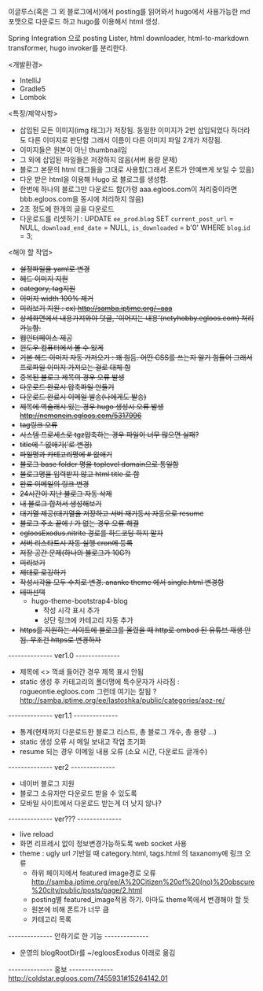 이글루스(혹은 그 외 블로그에서)에서 posting를 읽어와서 hugo에서 사용가능한 md포맷으로 다운로드 하고 hugo를 이용해서 html 생성.

Spring Integration 으로 posting Lister, html downloader, html-to-markdown transformer, hugo invoker를 분리한다.

<개발환경>
* IntelliJ
* Gradle5
* Lombok

<특징/제약사항>
* 삽입된 모든 이미지(img 태그)가 저장됨. 동일한 이미지가 2번 삽입되었다 하더라도 다른 이미지로 판단함 그래서 이름이 다른 이미지 파일 2개가 저장됨.
* 이미지들은 원본이 아닌 thumbnail임
* 그 외에 삽입된 파일들은 저장하지 않음(서버 용량 문제)
* 블로그 본문의 html 태그들을 그대로 사용함(그래서 폰트가 안예쁘게 보일 수 있음)
* 다운 받은 html을 이용해 Hugo 로 블로그를 생성함.
* 한번에 하나의 블로그만 다운로드 함(가령 aaa.egloos.com이 처리중이라면 bbb.egloos.com을 동시에 처리하지 않음)
* 2초 정도에 한개의 글을 다운로드
* 다운로드를 리셋하기 : UPDATE `ee_prod`.`blog` SET `current_post_url` = NULL, `download_end_date` = NULL, `is_downloaded` = b'0' WHERE `blog`.`id` = 3;

<해야 할 작업>
* ~~설정파일을 yaml로 변경~~
* ~~헤드 이미지 지원~~
* ~~category, tag지원~~
* ~~이미지 width 100% 제거~~
* ~~미리보기 지원 : ex) http://samba.iptime.org/~aaa~~
* ~~상세화면에서 내용가져와야 덧글, '이어지는 내용'(netyhobby.egloos.com) 처리 가능함.~~
* ~~웹인터페이스 제공~~
* ~~윈도우 컴퓨터에서 볼 수 있게~~
* ~~기본 헤드 이미지 자동 가져오기 : 꽤 힘듬. 어떤 CSS를 쓰는지 알기 힘들어 그래서 프로파일 이미지 가져오는 걸로 대체 함~~
* ~~중복된 블로그 제목의 경우 오류 발생~~
* ~~다운로드 완료시 압축파일 만들기~~
* ~~다운로드 완료시 이메일 발송(나에게도 발송)~~
* ~~제목에 역슬래시 있는 경우 hugo 생성시 오류 발생 http://nemonein.egloos.com/5317996~~
* ~~tag링크 오류~~
* ~~시스템 프로세스로 tgz압축하는 경우 파일이 너무 많으면 실패?~~
* ~~title에 " 없애기('로 변경)~~
* ~~파일명과 카테고리명에 # 없애기~~
* ~~블로그 base folder 명을 toplevel domain으로 통일함~~
* ~~블로그명을 입력받지 않고 html title 로 함~~
* ~~완료 이메일의 링크 변경~~
* ~~24시간이 지난 블로그 자동 삭제~~
* ~~내 블로그 합쳐서 생성해보기~~
* ~~대기열 제공(대기열을 저장하고 서버 재기동시 자동으로 resume~~
* ~~블로그 주소 끝에 / 가 없는 경우 오류 해결~~
* ~~egloosExodus.nitrite 경로를 하드코딩 하지 말자~~
* ~~서버 리스타트시 자동 실행 cron에 등록~~
* ~~저장 공간 문제(하나의 블로그가 10G?)~~
* ~~미리보기~~
* ~~제대로 로깅하기~~
* ~~작성시각을 모두 수치로 변경. ananke theme 에서 single.html 변경함~~
* ~~테마선택~~
    * hugo-theme-bootstrap4-blog
        * 작성 시각 표시 추가
        * 상단 링크에 카테고리 자동 추가
* ~~https를 지원하는 사이트에 블로그를 올렸을 때 http로 embed 된 유튜브 재생 안됨. 무조건 https로 변경하자~~

-------------- ver1.0 --------------
* 제목에 <> 꺽쇄 들어간 경우 제목 표시 안됨
* static 생성 후 카테고리의 폴더명에 특수문자가 사라짐 : rogueontie.egloos.com 그런데 여기는 잘됨 ? http://samba.iptime.org/ee/lastoshka/public/categories/aoz-re/

-------------- ver1.1 --------------
* 통계(현재까지 다운로드한 블로그 리스트, 총 블로그 개수, 총 용량 ...)
* static 생성 오류 시 메일 보내고 작업 초기화
* resume 되는 경우 이메일 내용 오류 (소요 시간, 다운로드 글개수)

-------------- ver2 --------------
* 네이버 블로그 지원
* 블로그 소유자만 다운로드 받을 수 있도록
* 모바일 사이트에서 다운로드 받는게 더 낫지 않나?

-------------- ver??? --------------
* live reload
* 화면 리프레시 없이 정보변경가능하도록 web socket 사용
* theme : ugly url 기반일 때 category.html, tags.html 의 taxanomy에 링크 오류
    * 하위 페이지에서 featured image경로 오류 http://samba.iptime.org/ee/A%20Citizen%20of%20(no)%20obscure%20city/public/posts/page/2.html
    * posting별 featured_image적용 하기. 아마도 theme쪽에서 변경해야 할 듯
    * 원본에 비해 폰트가 너무 큼
    * 카테고리 목록

-------------- 안하기로 한 기능 --------------
* 운영의 blogRootDir를 ~/egloosExodus 아래로 옮김

-------------- 홍보 --------------
http://coldstar.egloos.com/7455931#15264142.01